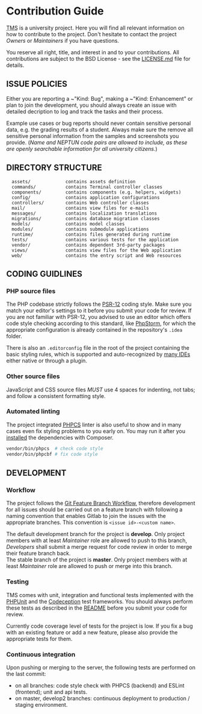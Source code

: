 Contribution Guide
==================

<abbr title="Task Management System">TMS</abbr> is a university project. Here you will find all relevant information on how to contribute to the project. Don't hesitate to contact the project *Owners* or *Maintainers* if you have questions.

You reserve all right, title, and interest in and to your contributions. All contributions are subject to the BSD License - see the [LICENSE.md](LICENSE.md) file for details.


ISSUE POLICIES
--------------

Either you are reporting a ~"Kind: Bug", making a ~"Kind: Enhancement" or plan to join the development, you should always create an issue with detailed decription to log and track the tasks and their process.

Example use cases or bug reports should never contain sensitive personal data, e.g. the grading results of a student. Always make sure the remove all sensitive personal information from the samples and screenshots you provide. (*Name and NEPTUN code pairs are allowed to include, as these are openly searchable information for all university citizens.*)


DIRECTORY STRUCTURE
-------------------

      assets/             contains assets definition
      commands/           contains Terminal controller classes
      components/         contains components (e.g. helpers, widgets)
      config/             contains application configurations
      controllers/        contains Web controller classes
      mail/               contains view files for e-mails
      messages/           contains localization translations
      migrations/         contains database migration classes
      models/             contains model classes
      modules/            contains submodule applications
      runtime/            contains files generated during runtime
      tests/              contains various tests for the application
      vendor/             contains dependent 3rd-party packages
      views/              contains view files for the Web application
      web/                contains the entry script and Web resources


CODING GUIDLINES
----------------

### PHP source files

The PHP codebase strictly follows the [PSR-12](https://www.php-fig.org/psr/psr-12/) coding style. Make sure you match your editor's settings to it before you submit your code for review. If you are not familiar with PSR-12, you advised to use an editor which offers code style checking according to this standard, like [PhpStorm](https://www.jetbrains.com/phpstorm/), for which the appropriate configuration is already contained in the repository's `.idea` folder.

There is also an `.editorconfig` file in the root of the project containing the basic styling rules, which is supported and auto-recognized by [many IDEs](http://editorconfig.org/) either native or through a plugin.

### Other source files

JavaScript and CSS source files *MUST* use 4 spaces for indenting, not tabs; and follow a consistent formatting style.

### Automated linting

The project integrated <abbr title="PHP CodeSniffer">[PHPCS](https://github.com/squizlabs/PHP_CodeSniffer)</abbr> linter is also useful to show and in many cases even fix styling problems to you early on. You may run it after you [installed](README.md#installation) the dependencies with Composer.
~~~bash
vendor/bin/phpcs  # check code style
vendor/bin/phpcbf # fix code style
~~~


DEVELOPMENT
-----------

### Workflow

The project follows the [Git Feature Branch Workflow](http://nvie.com/posts/a-successful-git-branching-model/), therefore development for all issues should be carried out on a feature branch with following a naming convention that enables Gitlab to join the issues with the appropriate branches. This convention is `<issue id>-<custom name>`.  

The default development branch for the project is **develop**. Only project members with at least *Maintainer* role are allowed to push to this branch, *Developers* shall submit a merge request for code review in order to merge their feature branch back.  
The stable branch of the project is **master**. Only project members with at least *Maintainer* role are allowed to push or merge into this branch.

### Testing

TMS comes with unit, integration and functional tests implemented with the [PHPUnit](https://phpunit.de/) and the [Codeception](https://codeception.com/for/yii) test frameworks. You should always perform these tests as described in the [README](README.md#testing) before you submit your code for review.

Currently code coverage level of tests for the project is low. If you fix a bug with an existing feature or add a new feature, please also provide the appropriate tests for them.

### Continuous integration

Upon pushing or merging to the server, the following tests are performed on the last commit:
*  on all branches: code style check with PHPCS (backend) and ESLint (frontend); unit and api tests.
*  on master, develop2 branches: continuous deployment to production / staging environment.
